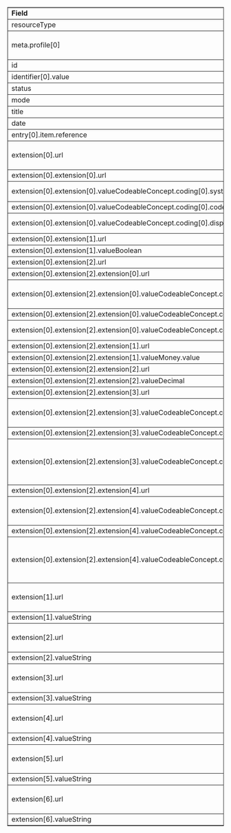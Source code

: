 <table border="1">
	<tr>
		<td><b>Field</b></td>
		<td><b>Value</b></td>
	</tr>
	<tr>
		<td>resourceType</td>
		<td>"List"</td>
	</tr>
	<tr>
		<td>meta.profile[0]</td>
		<td>"http://hl7.org/fhir/us/davinci-drug-formulary/StructureDefinition/usdf-CoveragePlan"</td>
	</tr>
	<tr>
		<td>id</td>
		<td>"covplanV1002"</td>
	</tr>
	<tr>
		<td>identifier[0].value</td>
		<td>HIOS-PLAN-ID</td>
	</tr>
	<tr>
		<td>status</td>
		<td>"current"</td>
	</tr>
	<tr>
		<td>mode</td>
		<td>"snapshot"</td>
	</tr>
	<tr>
		<td>title</td>
		<td>"Sample Gold Health Plan"</td>
	</tr>
	<tr>
		<td>date</td>
		<td>"2015-06-12"</td>
	</tr>
	<tr>
		<td>entry[0].item.reference</td>
		<td>"MedicationKnowledge/formularydrugV1002"</td>
	</tr>
	<tr>
		<td>extension[0].url</td>
		<td>"http://hl7.org/fhir/us/davinci-drug-formulary/StructureDefinition/usdf-DrugTierDefinition-extension"</td>
	</tr>
	<tr>
		<td>extension[0].extension[0].url</td>
		<td>"drugTierID"</td>
	</tr>
	<tr>
		<td>extension[0].extension[0].valueCodeableConcept.coding[0].system</td>
		<td>"http://hl7.org/fhir/us/davinci-drug-formulary/CodeSystem/usdf-DrugTierCS"</td>
	</tr>
	<tr>
		<td>extension[0].extension[0].valueCodeableConcept.coding[0].code</td>
		<td>#brand</td>
	</tr>
	<tr>
		<td>extension[0].extension[0].valueCodeableConcept.coding[0].display</td>
		<td>"Brand: Brand name drugs that cost more than ‘preferred brand’ drugs."</td>
	</tr>
	<tr>
		<td>extension[0].extension[1].url</td>
		<td>"mailOrder"</td>
	</tr>
	<tr>
		<td>extension[0].extension[1].valueBoolean</td>
		<td>"false"</td>
	</tr>
	<tr>
		<td>extension[0].extension[2].url</td>
		<td>"costSharing"</td>
	</tr>
	<tr>
		<td>extension[0].extension[2].extension[0].url</td>
		<td>"pharmacyType"</td>
	</tr>
	<tr>
		<td>extension[0].extension[2].extension[0].valueCodeableConcept.coding[0].system</td>
		<td>"http://hl7.org/fhir/us/davinci-drug-formulary/CodeSystem/usdf-PharmacyTypeCS"</td>
	</tr>
	<tr>
		<td>extension[0].extension[2].extension[0].valueCodeableConcept.coding[0].code</td>
		<td>#1-month-in-retail</td>
	</tr>
	<tr>
		<td>extension[0].extension[2].extension[0].valueCodeableConcept.coding[0].display</td>
		<td>"1 month in network retail: 1 Month Supply via in-network retail pharmacy."</td>
	</tr>
	<tr>
		<td>extension[0].extension[2].extension[1].url</td>
		<td>"copayAmount"</td>
	</tr>
	<tr>
		<td>extension[0].extension[2].extension[1].valueMoney.value</td>
		<td>20</td>
	</tr>
	<tr>
		<td>extension[0].extension[2].extension[2].url</td>
		<td>"coinsuranceRate"</td>
	</tr>
	<tr>
		<td>extension[0].extension[2].extension[2].valueDecimal</td>
		<td>"0.2"</td>
	</tr>
	<tr>
		<td>extension[0].extension[2].extension[3].url</td>
		<td>"copayOption"</td>
	</tr>
	<tr>
		<td>extension[0].extension[2].extension[3].valueCodeableConcept.coding[0].system</td>
		<td>"http://hl7.org/fhir/us/davinci-drug-formulary/CodeSystem/usdf-CopayOptionCS"</td>
	</tr>
	<tr>
		<td>extension[0].extension[2].extension[3].valueCodeableConcept.coding[0].code</td>
		<td>#after-deductible</td>
	</tr>
	<tr>
		<td>extension[0].extension[2].extension[3].valueCodeableConcept.coding[0].display</td>
		<td>"After Deductible: The consumer first pays the deductible, and after the deductible is met, the consumer is responsible only for the copay (this indicates that this benefit is subject to the deductible)."</td>
	</tr>
	<tr>
		<td>extension[0].extension[2].extension[4].url</td>
		<td>"coinsuranceOption"</td>
	</tr>
	<tr>
		<td>extension[0].extension[2].extension[4].valueCodeableConcept.coding[0].system</td>
		<td>"http://hl7.org/fhir/us/davinci-drug-formulary/CodeSystem/usdf-CoinsuranceOptionCS"</td>
	</tr>
	<tr>
		<td>extension[0].extension[2].extension[4].valueCodeableConcept.coding[0].code</td>
		<td>#after-deductible</td>
	</tr>
	<tr>
		<td>extension[0].extension[2].extension[4].valueCodeableConcept.coding[0].display</td>
		<td>"After Deductible: The consumer first pays the deductible, and after the deductible is met, the consumer pays the coinsurance portion of allowed charges (this indicates that this benefit is subject to the deductible)."</td>
	</tr>
	<tr>
		<td>extension[1].url</td>
		<td>"http://hl7.org/fhir/us/davinci-drug-formulary/StructureDefinition/usdf-MarketingURL-extension"</td>
	</tr>
	<tr>
		<td>extension[1].valueString</td>
		<td>"http://url/to/health/plan/information"</td>
	</tr>
	<tr>
		<td>extension[2].url</td>
		<td>"http://hl7.org/fhir/us/davinci-drug-formulary/StructureDefinition/usdf-SummaryURL-extension"</td>
	</tr>
	<tr>
		<td>extension[2].valueString</td>
		<td>"http://url/to/health/plan/information"</td>
	</tr>
	<tr>
		<td>extension[3].url</td>
		<td>"http://hl7.org/fhir/us/davinci-drug-formulary/StructureDefinition/usdf-FormularyURL-extension"</td>
	</tr>
	<tr>
		<td>extension[3].valueString</td>
		<td>"http://url/to/formulary/information"</td>
	</tr>
	<tr>
		<td>extension[4].url</td>
		<td>"http://hl7.org/fhir/us/davinci-drug-formulary/StructureDefinition/usdf-EmailPlanContact-extension"</td>
	</tr>
	<tr>
		<td>extension[4].valueString</td>
		<td>"email@address.com"</td>
	</tr>
	<tr>
		<td>extension[5].url</td>
		<td>"http://hl7.org/fhir/us/davinci-drug-formulary/StructureDefinition/usdf-Network-extension"</td>
	</tr>
	<tr>
		<td>extension[5].valueString</td>
		<td>"PREFERRED"</td>
	</tr>
	<tr>
		<td>extension[6].url</td>
		<td>"http://hl7.org/fhir/us/davinci-drug-formulary/StructureDefinition/usdf-PlanIDType-extension"</td>
	</tr>
	<tr>
		<td>extension[6].valueString</td>
		<td>"HIOS-PLAN-ID"</td>
	</tr>
</table>
